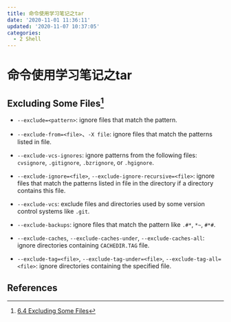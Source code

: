 ```yaml
---
title: 命令使用学习笔记之tar
date: '2020-11-01 11:36:11'
updated: '2020-11-07 10:37:05'
categories:
  - 2 Shell
---
```

# 命令使用学习笔记之tar

## Excluding Some Files[^1]

- `--exclude=<pattern>`: ignore files that match the pattern.

- `--exclude-from=<file>`、`-X file`: ignore files that match the patterns listed in file.
- `--exclude-vcs-ignores`: ignore patterns from the following files: `cvsignore`, `.gitignore`, `.bzrignore`, or `.hgignore`.
- `--exclude-ignore=<file>`, `--exclude-ignore-recursive=<file>`: ignore files that match the patterns listed in file in the directory if a directory contains this file.
- `--exclude-vcs`: exclude files and directories used by some version control systems like `.git`.
- `--exclude-backups`: ignore files that match the pattern like `.#*`, `*~`, `#*#`.
- `--exclude-caches`, `--exclude-caches-under`, `--exclude-caches-all`: ignore directories containing `CACHEDIR.TAG` file.
- `--exclude-tag=<file>`, `--exclude-tag-under=<file>`, `--exclude-tag-all=<file>`: ignore directories containing the specified file.

## References

[^1]:[6.4 Excluding Some Files](https://www.gnu.org/software/tar/manual/html_node/exclude.html)

